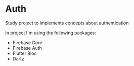 # Auth

Study project to implements concepts about authentication

In project I'm using the following packages:

- Firebase Core
- Firebase Auth
- Flutter Bloc
- Dartz
